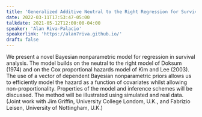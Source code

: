 ```yaml
---
title: 'Generalized Additive Neutral to the Right Regression for Survival Analysis'
date: 2022-03-11T17:53:47-05:00
talkdate: 2021-05-12T12:00:00-04:00
speaker: 'Alan Riva-Palacio'
speakerlink: 'https://alan7riva.github.io/'
draft: false
---
```


We present a novel Bayesian nonparametric model for regression in survival analysis. The model builds on the neutral to the right model of Doksum (1974) and on the Cox proportional hazards model of Kim and Lee (2003). The use of a vector of dependent Bayesian nonparametric priors allows us to efficiently model the hazard as a function of covariates whilst allowing non-proportionality. Properties of the model and inference schemes will be discussed. The method will be illustrated using simulated and real data. (Joint work with Jim Griffin, University College Londom, U.K., and Fabrizio Leisen, University of Nottingham, U.K.) 

